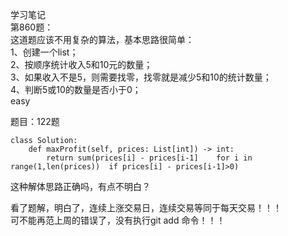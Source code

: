 学习笔记
<br>
第860题：<br>
这道题应该不用复杂的算法，基本思路很简单：  
1、创建一个list；  
2、按顺序统计收入5和10元的数量；  
3、如果收入不是5，则需要找零，找零就是减少5和10的统计数量；  
4、判断5或10的数量是否小于0；  
easy  

题目：122题  
```
class Solution:  
    def maxProfit(self, prices: List[int]) -> int:  
        return sum(prices[i] - prices[i-1]    for i in range(1,len(prices))  if prices[i] - prices[i-1]>0)  
```
这种解体思路正确吗，有点不明白？   

看了题解，明白了，连续上涨交易日，连续交易等同于每天交易！！！  
可不能再范上周的错误了，没有执行git add 命令！！！